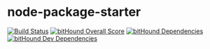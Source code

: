 node-package-starter
======

[![Build Status](https://travis-ci.org/eiurur/node-package-starter.svg?branch=master)](https://travis-ci.org/eiurur/node-package-starter)
[![bitHound Overall Score](https://www.bithound.io/github/eiurur/node-package-starter/badges/score.svg)](https://www.bithound.io/github/eiurur/node-package-starter)
[![bitHound Dependencies](https://www.bithound.io/github/eiurur/node-package-starter/badges/dependencies.svg)](https://www.bithound.io/github/eiurur/node-package-starter/master/dependencies/npm)
[![bitHound Dev Dependencies](https://www.bithound.io/github/eiurur/node-package-starter/badges/devDependencies.svg)](https://www.bithound.io/github/eiurur/node-package-starter/master/dependencies/npm)

